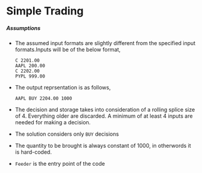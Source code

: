 # Simple Trading

##### Assumptions
  - The assumed input formats are slightly different from the specified input formats.Inputs will be of the below format,

        C 2201.00
        AAPL 200.00
        C 2202.00
        PYPL 999.00
  - The output reprsentation is as follows,

        AAPL BUY 2204.00 1000
  - The decision and storage takes into consideration of a rolling splice size of 4. Everything older are discarded. A minimum of at least 4 inputs are needed for making a decision.
  - The solution considers only `BUY` decisions
  - The quantity to be brought is always constant of 1000, in otherwords it is hard-coded.
  - `Feeder` is the entry point of the code